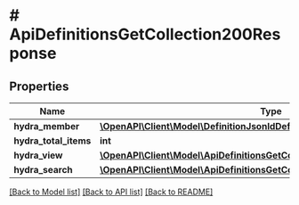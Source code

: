 # # ApiDefinitionsGetCollection200Response

## Properties

Name | Type | Description | Notes
------------ | ------------- | ------------- | -------------
**hydra_member** | [**\OpenAPI\Client\Model\DefinitionJsonldDefinitionRead[]**](DefinitionJsonldDefinitionRead.md) |  |
**hydra_total_items** | **int** |  | [optional]
**hydra_view** | [**\OpenAPI\Client\Model\ApiDefinitionsGetCollection200ResponseHydraView**](ApiDefinitionsGetCollection200ResponseHydraView.md) |  | [optional]
**hydra_search** | [**\OpenAPI\Client\Model\ApiDefinitionsGetCollection200ResponseHydraSearch**](ApiDefinitionsGetCollection200ResponseHydraSearch.md) |  | [optional]

[[Back to Model list]](../../README.md#models) [[Back to API list]](../../README.md#endpoints) [[Back to README]](../../README.md)
